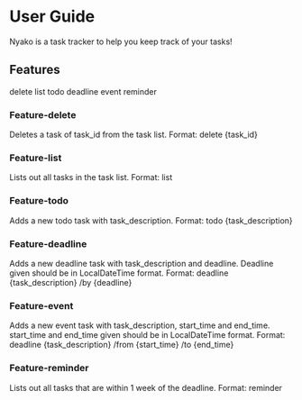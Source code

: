 # User Guide

Nyako is a task tracker to help you keep track of your tasks!

## Features 

delete
list
todo
deadline
event
reminder

### Feature-delete

Deletes a task of task_id from the task list. 
Format: delete {task_id}

### Feature-list

Lists out all tasks in the task list.
Format: list

### Feature-todo

Adds a new todo task with task_description.
Format: todo {task_description}

### Feature-deadline

Adds a new deadline task with task_description and deadline. Deadline given should be in LocalDateTime format.
Format: deadline {task_description} /by {deadline}
 
### Feature-event

Adds a new event task with task_description, start_time and end_time. start_time and end_time given should be in LocalDateTime format.
Format: deadline {task_description} /from {start_time} /to {end_time}


### Feature-reminder

Lists out all tasks that are within 1 week of the deadline.
Format: reminder

